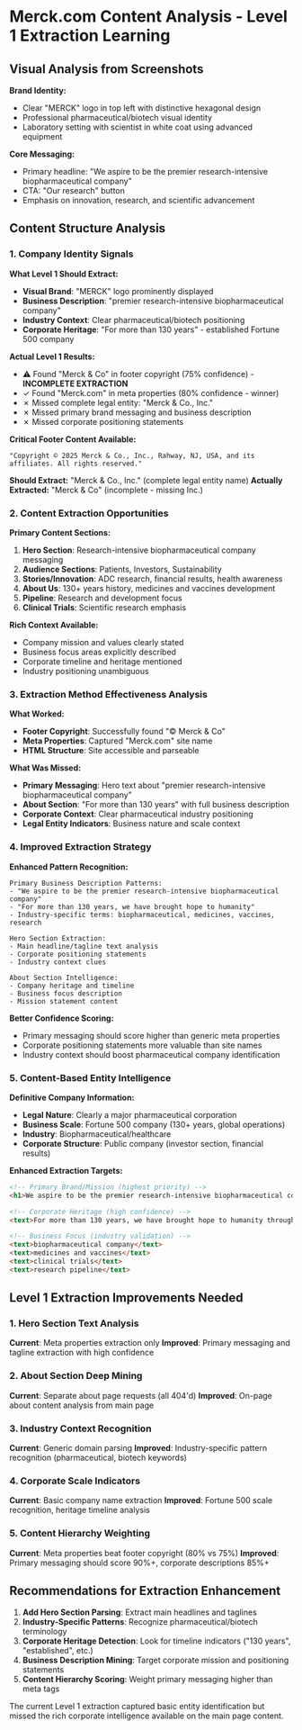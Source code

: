 # Merck.com Content Analysis - Level 1 Extraction Learning

## Visual Analysis from Screenshots

**Brand Identity:**
- Clear "MERCK" logo in top left with distinctive hexagonal design
- Professional pharmaceutical/biotech visual identity
- Laboratory setting with scientist in white coat using advanced equipment

**Core Messaging:**
- Primary headline: "We aspire to be the premier research-intensive biopharmaceutical company"
- CTA: "Our research" button
- Emphasis on innovation, research, and scientific advancement

## Content Structure Analysis

### 1. Company Identity Signals
**What Level 1 Should Extract:**
- **Visual Brand**: "MERCK" logo prominently displayed
- **Business Description**: "premier research-intensive biopharmaceutical company"
- **Industry Context**: Clear pharmaceutical/biotech positioning
- **Corporate Heritage**: "For more than 130 years" - established Fortune 500 company

**Actual Level 1 Results:**
- ⚠️ Found "Merck & Co" in footer copyright (75% confidence) - **INCOMPLETE EXTRACTION**
- ✓ Found "Merck.com" in meta properties (80% confidence - winner)
- ✗ Missed complete legal entity: "Merck & Co., Inc."
- ✗ Missed primary brand messaging and business description
- ✗ Missed corporate positioning statements

**Critical Footer Content Available:**
```
"Copyright © 2025 Merck & Co., Inc., Rahway, NJ, USA, and its affiliates. All rights reserved."
```
**Should Extract:** "Merck & Co., Inc." (complete legal entity name)
**Actually Extracted:** "Merck & Co" (incomplete - missing Inc.)

### 2. Content Extraction Opportunities

**Primary Content Sections:**
1. **Hero Section**: Research-intensive biopharmaceutical company messaging
2. **Audience Sections**: Patients, Investors, Sustainability
3. **Stories/Innovation**: ADC research, financial results, health awareness
4. **About Us**: 130+ years history, medicines and vaccines development
5. **Pipeline**: Research and development focus
6. **Clinical Trials**: Scientific research emphasis

**Rich Context Available:**
- Company mission and values clearly stated
- Business focus areas explicitly described
- Corporate timeline and heritage mentioned
- Industry positioning unambiguous

### 3. Extraction Method Effectiveness Analysis

**What Worked:**
- **Footer Copyright**: Successfully found "© Merck & Co" 
- **Meta Properties**: Captured "Merck.com" site name
- **HTML Structure**: Site accessible and parseable

**What Was Missed:**
- **Primary Messaging**: Hero text about "premier research-intensive biopharmaceutical company"
- **About Section**: "For more than 130 years" with full business description
- **Corporate Context**: Clear pharmaceutical industry positioning
- **Legal Entity Indicators**: Business nature and scale context

### 4. Improved Extraction Strategy

**Enhanced Pattern Recognition:**
```
Primary Business Description Patterns:
- "We aspire to be the premier research-intensive biopharmaceutical company"
- "For more than 130 years, we have brought hope to humanity"
- Industry-specific terms: biopharmaceutical, medicines, vaccines, research

Hero Section Extraction:
- Main headline/tagline text analysis
- Corporate positioning statements
- Industry context clues

About Section Intelligence:
- Company heritage and timeline
- Business focus description
- Mission statement content
```

**Better Confidence Scoring:**
- Primary messaging should score higher than generic meta properties
- Corporate positioning statements more valuable than site names
- Industry context should boost pharmaceutical company identification

### 5. Content-Based Entity Intelligence

**Definitive Company Information:**
- **Legal Nature**: Clearly a major pharmaceutical corporation
- **Business Scale**: Fortune 500 company (130+ years, global operations)
- **Industry**: Biopharmaceutical/healthcare
- **Corporate Structure**: Public company (investor section, financial results)

**Enhanced Extraction Targets:**
```html
<!-- Primary Brand/Mission (highest priority) -->
<h1>We aspire to be the premier research-intensive biopharmaceutical company</h1>

<!-- Corporate Heritage (high confidence) -->
<text>For more than 130 years, we have brought hope to humanity through the development of important medicines and vaccines.</text>

<!-- Business Focus (industry validation) -->
<text>biopharmaceutical company</text>
<text>medicines and vaccines</text>
<text>clinical trials</text>
<text>research pipeline</text>
```

## Level 1 Extraction Improvements Needed

### 1. Hero Section Text Analysis
**Current**: Meta properties extraction only
**Improved**: Primary messaging and tagline extraction with high confidence

### 2. About Section Deep Mining
**Current**: Separate about page requests (all 404'd)
**Improved**: On-page about content analysis from main page

### 3. Industry Context Recognition
**Current**: Generic domain parsing
**Improved**: Industry-specific pattern recognition (pharmaceutical, biotech keywords)

### 4. Corporate Scale Indicators
**Current**: Basic company name extraction
**Improved**: Fortune 500 scale recognition, heritage timeline analysis

### 5. Content Hierarchy Weighting
**Current**: Meta properties beat footer copyright (80% vs 75%)
**Improved**: Primary messaging should score 90%+, corporate descriptions 85%+

## Recommendations for Extraction Enhancement

1. **Add Hero Section Parsing**: Extract main headlines and taglines
2. **Industry-Specific Patterns**: Recognize pharmaceutical/biotech terminology
3. **Corporate Heritage Detection**: Look for timeline indicators ("130 years", "established", etc.)
4. **Business Description Mining**: Target corporate mission and positioning statements
5. **Content Hierarchy Scoring**: Weight primary messaging higher than meta tags

The current Level 1 extraction captured basic entity identification but missed the rich corporate intelligence available on the main page content.